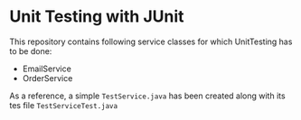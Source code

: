 # Unit Testing with JUnit

This repository contains following service classes for which UnitTesting has to be done:
* EmailService
* OrderService

As a reference, a simple `TestService.java` has been created along with its tes file `TestServiceTest.java`